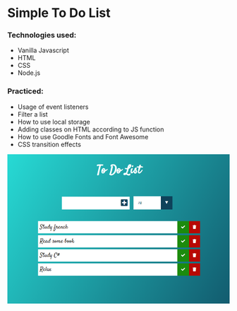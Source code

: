 # Simple  To Do List

### Technologies used:
* Vanilla Javascript
* HTML
* CSS
* Node.js

### Practiced:
* Usage of event listeners
* Filter a list
* How to use local storage
* Adding classes on HTML according to JS function
* How to use Goodle Fonts and Font Awesome
* CSS transition effects


![](.\src\img\todolist.png)
